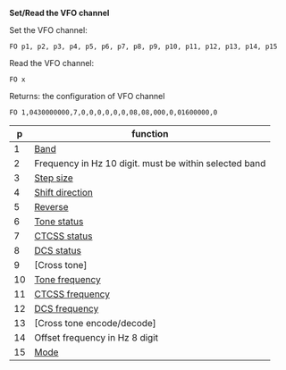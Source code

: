 __Set/Read the VFO channel__

Set the VFO channel:

	FO p1, p2, p3, p4, p5, p6, p7, p8, p9, p10, p11, p12, p13, p14, p15

Read the VFO channel:

	FO x
	
Returns: the configuration of VFO channel

`FO 1,0430000000,7,0,0,0,0,0,0,08,08,000,0,01600000,0`


|p|function|
|---|---|
|1|[Band](/tables/band.md)
|2|Frequency in Hz 10 digit. must be within selected band
|3|[Step size](/tables/step_size.md)
|4|[Shift direction](/tables/shift.md)
|5|[Reverse](/tables/status.md)
|6|[Tone status](/tables/status.md)
|7|[CTCSS status](/tables/status.md)
|8|[DCS status](/tables/status.md)
|9|[Cross tone]
|10|[Tone frequency](/tables/tone_ctcss.md)
|11|[CTCSS frequency](/tables/tone_ctcss.md)
|12|[DCS frequency](/tables/dcs.md)
|13|[Cross tone encode/decode]
|14|Offset frequency in Hz 8 digit
|15|[Mode](/tables/mode.md)
